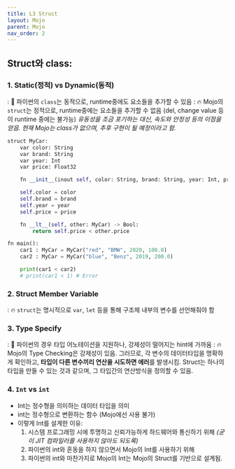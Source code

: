 ```yaml
---
title: L3 Struct
layout: Mojo
parent: Mojo
nav_order: 2
---
```


## Struct와 class:

### 1. Static(정적) vs Dynamic(동적)
 : 🐍 파이썬의 `class`는 동적으로, runtime중에도 요소들을 추가할 수 있음
 : 🔥 Mojo의 `struct`는 정적으로, runtime중에는 요소들을 추가할 수 없음 (del, change value 등이 runtime 중에는 불가능)
	*유동성을 조금 포기하는 대신, 속도와 안정성 등의 이점을 얻음.*
	*현재 Mojo는 class가 없으며, 추후 구현이 될 예정이라고 함.*

```python
struct MyCar:
	var color: String
	var brand: String
	var year: Int
	var price: Float32

	fn __init__(inout self, color: String, brand: String, year: Int, price: Float32) -> None:

	self.color = color
	self.brand = brand
	self.year = year
	self.price = price

	fn __lt__(self, other: MyCar) -> Bool:
		return self.price < other.price

fn main():
	car1 : MyCar = MyCar("red", "BMW", 2020, 100.0)
	car2 : MyCar = MyCar("blue", "Benz", 2019, 200.0)

	print(car1 < car2) 
	# print(car1 < 1) # Error 
```

### 2. Struct Member Variable
: 🔥 `struct`는 명시적으로 `var`, `let` 등을 통해 구조체 내부의 변수를 선언해줘야 함

### 3. Type Specify
: 🐍 파이썬의 경우 타입 어노테이션을 지원하나, 강제성이 떨어지는 hint에 가까움
: 🔥 Mojo의 Type Checking은 강제성이 있음. 그러므로, 각 변수의 데이터타입을 명확하게 확인하고, **타입이 다른 변수끼리 연산을 시도하면 에러**를 발생시킴. Struct는 하나의 타입을 만들 수 있는 것과 같으며, 그 타입간의 연산방식을 정의할 수 있음.

### 4. `Int` vs `int`
* Int는 정수형을 의미하는 데이터 타입을 의미
* int는 정수형으로 변환하는 함수 (Mojo에선 사용 불가)
* 이렇게 Int를 설계한 이유:
	 1) 시스템 프로그래밍 시에 투명하고 신뢰가능하게 하드웨어와 통신하기 위해 
	      *(굳이 JIT 컴파일러를 사용하지 않아도 되도록)*
	 2) 파이썬의 int와 혼동을 하지 않으면서 Mojo의 Int를 사용하기 위해
	 3) 파이썬의 int와 마찬가지로 Mojo의 Int는 Mojo의 Struct를 기반으로 설계됨.
	